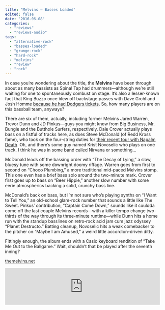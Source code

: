 ```yaml
---
title: "Melvins – Basses Loaded"
edited: false
date: "2016-06-08"
categories:
  - "reviews"
  - "reviews-audio"
tags:
  - "alternative-rock"
  - "basses-loaded"
  - "grunge-rock"
  - "hard-rock"
  - "melvins"
  - "review"
  - "rock"
---
```


In case you’re wondering about the title, the **Melvins** have been through about as many bassists as Spinal Tap had drummers—although we’re still waiting for one to spontaneously combust on stage. It’s also a lesser-known fact that King Buzzo once blew off backstage passes with Dave Grohl and Josh Homme [because he had Dodgers tickets](https://www.youtube.com/watch?v=caPiPCzVHoE). So, how many players are on this bassball team, anyways?

There are six of them, actually, including former Melvins Jared Warren, Trevor Dunn and JD Pinkus—guys you might know from Big Business, Mr. Bungle and the Butthole Surfers, respectively. Dale Crover actually plays bass on a fistful of tracks here, as does Steve McDonald (of Redd Kross fame), who took on the four-string duties for [their recent tour with Napalm Death](https://hellbound.ca/2016/04/amateur-concert-photography-hour-napalm-deathmelvinsmelt-banana-opera-house-april-19-2016/). Oh, and there’s some guy named Krist Novoselic who plays on one track. I think he was in some band called Nirvana or something…

McDonald leads off the bassing order with “The Decay of Lying,” a slow, bluesy tune with some downright doomy riffage. Warren goes from first to second on “Choco Plumbing,” a more traditional mid-paced Melvins stomp. This one even has a brief bass solo around the two-minute mark. Crover first goes up to bass on “Beer Hippie,” another slow number with some eerie atmospherics backing a solid, crunchy bass line.

McDonald’s back on bass, but I’m not sure who’s playing synths on “I Want to Tell You,” an old-school glam-rock number that sounds a little like The Sweet. Pinkus’ contribution, “Captain Come Down,” sounds like it couldda come off the last couple Melvins records—with a killer tempo change two-thirds of the way through its three-minute runtime—while Dunn hits a home run with the standup basslines on retro-rock acid jam cum jazz odyssey “Planet Destructo.” Batting cleanup, Novoselic hits a weak comebacker to the pitcher on “Maybe I am Amused,” a weird little accordion-driven ditty.

Fittingly enough, the album ends with a Casio keyboard rendition of “Take Me Out to the Ballgame.” Wait, shouldn’t that be played after the seventh inning?

[themelvins.net](http://themelvins.net/)

<iframe style="border: 0; width: 100%; height: 120px;" src="https://bandcamp.com/EmbeddedPlayer/album=3702696786/size=large/bgcol=ffffff/linkcol=0687f5/tracklist=false/artwork=small/transparent=true/" width="300" height="150" seamless=""><a href="http://melvinsofficial.bandcamp.com/album/basses-loaded">Basses Loaded by Melvins</a></iframe>
